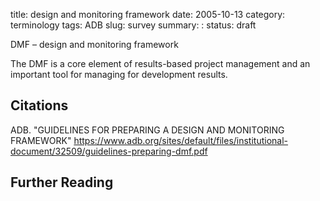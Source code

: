 title: design and monitoring framework
date: 2005-10-13
category: terminology
tags: ADB
slug: survey
summary: :
status: draft

DMF – design and monitoring framework

The DMF is a core element of results-based project management and an important tool for managing
for development results.


## Citations

ADB. "GUIDELINES FOR PREPARING A DESIGN AND MONITORING FRAMEWORK"
https://www.adb.org/sites/default/files/institutional-document/32509/guidelines-preparing-dmf.pdf

## Further Reading
